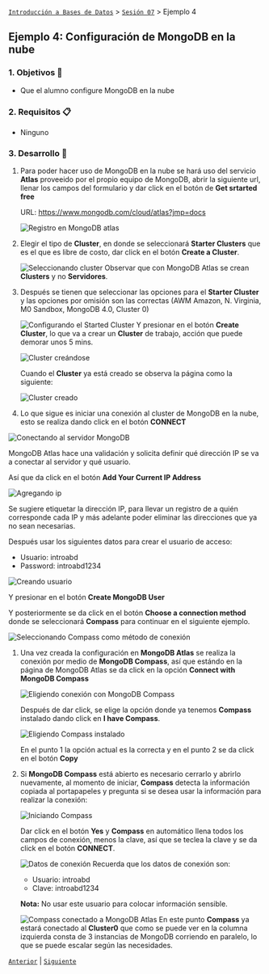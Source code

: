 [`Introducción a Bases de Datos`](../../Readme.md) > [`Sesión 07`](../Readme.md) > Ejemplo 4

## Ejemplo 4: Configuración de __MongoDB__ en la nube

### 1. Objetivos :dart:
- Que el alumno configure MongoDB en la nube

### 2. Requisitos :clipboard:
- Ninguno

### 3. Desarrollo :rocket:
1. Para poder hacer uso de MongoDB en la nube se hará uso del servicio __Atlas__ proveeido por el propio equipo de MongoDB, abrir la siguiente url, llenar los campos del formulario y dar click en el botón de __Get srtarted free__

   URL: https://www.mongodb.com/cloud/atlas?jmp=docs

   ![Registro en MongoDB atlas](imagenes/registro-mongodb-atlas.png)

1. Elegir el tipo de __Cluster__, en donde se seleccionará __Starter Clusters__ que es el que es libre de costo, dar click en el botón __Create a Cluster__.

   ![Seleccionando cluster](imagenes/seleccionando-cluster.png)
   Observar que con MongoDB Atlas se crean __Clusters__ y no __Servidores__.

1. Después se tienen que seleccionar las opciones para el __Starter Cluster__ y las opciones por omisión son las correctas (AWM Amazon, N. Virginia, M0 Sandbox, MongoDB 4.0, Cluster 0)

   ![Configurando el Started Cluster](imagenes/configurando-cluster.png)
   Y presionar en el botón __Create Cluster__, lo que va a crear un __Cluster__ de trabajo, acción que puede demorar unos 5 mins.

   ![Cluster creándose](imagenes/creando-cluster-01.png)

   Cuando el __Cluster__ ya está creado se observa la página como la siguiente:

   ![Cluster creado](imagenes/creando-cluster-02.png)

1. Lo que sigue es iniciar una conexión al cluster de MongoDB en la nube, esto se realiza dando click en el botón __CONNECT__

  ![Conectando al servidor MongoDB](imagenes/conectando-a-mongodb.png)

  MongoDB Atlas hace una validación y solicita definir qué dirección IP se va a conectar al servidor y qué usuario.

  Así que da click en el botón __Add Your Current IP Address__

  ![Agregando ip](imagenes/agregando-ip.png)

  Se sugiere etiquetar la dirección IP, para llevar un registro de a quién corresponde cada IP y más adelante poder eliminar las direcciones que ya no sean necesarias.

  Después usar los siguientes datos para crear el usuario de acceso:

  - Usuario: introabd
  - Password: introabd1234

  ![Creando usuario](imagenes/creando-usuario.png)

  Y presionar en el botón __Create MongoDB User__

  Y posteriormente se da click en el botón __Choose a connection method__ donde se seleccionará __Compass__ para continuar en el siguiente ejemplo.

  ![Seleccionando Compass como método de conexión](imagenes/seleccionando-compass.png)

1. Una vez creada la configuración en __MongoDB Atlas__ se realiza la conexión por medio de __MongoDB Compass__, así que estándo en la página de MongoDB Atlas se da click en la opción __Connect with MongoDB Compass__

   ![Eligiendo conexión con MongoDB Compass](imagenes/eligiendo-compass.png)

   Después de dar click, se elige la opción donde ya tenemos __Compass__ instalado dando click en __I have Compass__.

   ![Eligiendo Compass instalado](imagenes/compass-instalado.png)
   
   En el punto 1 la opción actual es la correcta y en el punto 2 se da click en el botón __Copy__

1. Si __MongoDB Compass__ está abierto es necesario cerrarlo y abrirlo nuevamente, al momento de iniciar, __Compass__ detecta la información copiada al portapapeles y pregunta si se desea usar la información para realizar la conexión:

   ![Iniciando Compass](imagenes/iniciando-compass.png)

   Dar click en el botón __Yes__ y __Compass__ en automático llena todos los campos de conexión, menos la clave, así que se teclea la clave y se da click en el botón __CONNECT__.

   ![Datos de conexión](imagenes/datos-de-conexion.png)
   Recuerda que los datos de conexión son:
   - Usuario: introabd
   - Clave: introabd1234

   __Nota:__ No usar este usuario para colocar información sensible.

   ![Compass conectado a MongoDB Atlas](imagenes/compass-conectado.png)
   En este punto __Compass__ ya estará conectado al __Cluster0__ que como se puede ver en la columna izquierda consta de 3 instancias de MongoDB corriendo en paralelo, lo que se puede escalar según las necesidades.

[`Anterior`](../Readme.md#configuración-de-mongodb-en-la-nube) | [`Siguiente`](../Readme.md#operaciones-con-bases-de-datos-1)   
